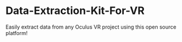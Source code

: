 # Data-Extraction-Kit-For-VR
Easily extract data from any Oculus VR project using this open source platform!
